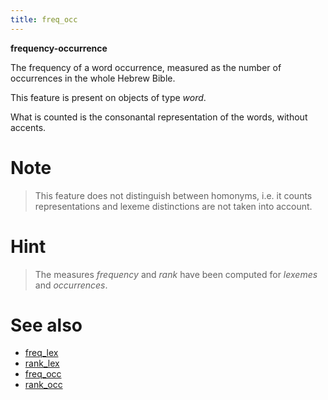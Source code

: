```yaml
---
title: freq_occ
---
```


**frequency-occurrence**

The frequency of a word occurrence, measured as the number of occurrences in the whole Hebrew Bible.

This feature is present on objects of type *word*.

What is counted is the consonantal representation of the words, without accents.

# Note
> This feature does not distinguish between homonyms, i.e. it counts representations and lexeme distinctions
are not taken into account.

# Hint
> The measures *frequency* and *rank* have been computed for *lexemes* and *occurrences*.
    
# See also
 
* [freq_lex](freq_lex)
* [rank_lex](rank_lex)
* [freq_occ](freq_occ)
* [rank_occ](rank_occ)

